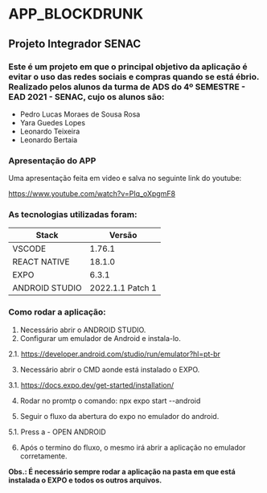 # APP_BLOCKDRUNK
 ## Projeto Integrador SENAC

 ### Este é um projeto em que o principal objetivo da aplicação é evitar o uso das redes sociais e compras quando se está ébrio. Realizado pelos alunos da turma de ADS do 4º SEMESTRE - EAD 2021 - SENAC, cujo os alunos são: 
 * Pedro Lucas Moraes de Sousa Rosa
 * Yara Guedes Lopes
 * Leonardo Teixeira 
 * Leonardo Bertaia

### Apresentação do APP

Uma apresentação feita em video e salva no seguinte link do youtube:

https://www.youtube.com/watch?v=PIq_oXpgmF8

### As tecnologias utilizadas foram: 
Stack   | Versão
--------- | ------
VSCODE | 1.76.1
REACT NATIVE | 18.1.0
EXPO | 6.3.1
ANDROID STUDIO | 2022.1.1 Patch 1

### Como rodar a aplicação:

1. Necessário abrir o ANDROID STUDIO. 
2. Configurar um emulador de Android e instala-lo. 

2.1. https://developer.android.com/studio/run/emulator?hl=pt-br

3. Necessário abrir o CMD aonde está instalado o EXPO.

3.1. https://docs.expo.dev/get-started/installation/

4. Rodar no promtp o comando: npx expo start --android

5. Seguir o fluxo da abertura do expo no emulador do android. 

5.1. Press a - OPEN ANDROID

6. Após o termino do fluxo, o mesmo irá abrir a aplicação no emulador corretamente.


**Obs.: É necessário sempre rodar a aplicação na pasta em que está instalada o EXPO e todos os outros arquivos.**

